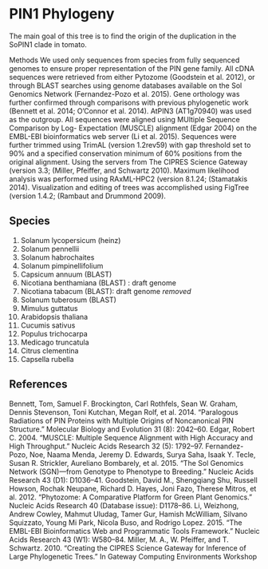 # PIN1 Phylogeny 

The main goal of this tree is to find the origin of the duplication in the  SoPIN1 clade in tomato. 

Methods
We used only sequences from species from fully sequenced genomes to ensure proper representation of the PIN gene family. All cDNA sequences were retrieved from either Pytozome (Goodstein et al. 2012), or through BLAST searches using genome databases available on the Sol Genomics Network (Fernandez-Pozo et al. 2015).  Gene orthology was further confirmed through comparisons with previous phylogenetic work (Bennett et al. 2014; O’Connor et al. 2014). AtPIN3 (AT1g70940) was used as the outgroup. All sequences were aligned using MUltiple Sequence Comparison by Log- Expectation (MUSCLE) alignment (Edgar 2004) on the EMBL-EBI bioinformatics web server (Li et al. 2015).  Sequences were further trimmed using TrimAL (version 1.2rev59) with gap threshold set to 90% and a specified conservation minimum of 60% positions from the original alignment. Using the servers from The CIPRES Science Gateway (version 3.3; (Miller, Pfeiffer, and Schwartz 2010). Maximum likelihood analysis was performed using RAxML-HPC2 (version 8.1.24; (Stamatakis 2014). Visualization and editing of trees was accomplished using FigTree (version 1.4.2; (Rambaut and Drummond 2009). 

## Species

1. Solanum lycopersicum (heinz)
2. Solanum pennellii
3. Solanum habrochaites
4. Solanum pimpinellifolium
5. Capsicum annuum (BLAST)
6. Nicotiana benthamiana (BLAST) : draft genome
7. Nicotiana tabacum (BLAST): draft genome *removed*
8. Solanum tuberosum (BLAST)
9. Mimulus guttatus
10. Arabidopsis thaliana 
11. Cucumis sativus 
12. Populus trichocarpa 
13. Medicago truncatula 
14. Citrus clementina
15. Capsella rubella 

## References

Bennett, Tom, Samuel F. Brockington, Carl Rothfels, Sean W. Graham, Dennis Stevenson, Toni Kutchan, Megan Rolf, et al. 2014. “Paralogous Radiations of PIN Proteins with Multiple Origins of Noncanonical PIN Structure.” Molecular Biology and Evolution 31 (8): 2042–60.
Edgar, Robert C. 2004. “MUSCLE: Multiple Sequence Alignment with High Accuracy and High Throughput.” Nucleic Acids Research 32 (5): 1792–97.
Fernandez-Pozo, Noe, Naama Menda, Jeremy D. Edwards, Surya Saha, Isaak Y. Tecle, Susan R. Strickler, Aureliano Bombarely, et al. 2015. “The Sol Genomics Network (SGN)—from Genotype to Phenotype to Breeding.” Nucleic Acids Research 43 (D1): D1036–41.
Goodstein, David M., Shengqiang Shu, Russell Howson, Rochak Neupane, Richard D. Hayes, Joni Fazo, Therese Mitros, et al. 2012. “Phytozome: A Comparative Platform for Green Plant Genomics.” Nucleic Acids Research 40 (Database issue): D1178–86.
Li, Weizhong, Andrew Cowley, Mahmut Uludag, Tamer Gur, Hamish McWilliam, Silvano Squizzato, Young Mi Park, Nicola Buso, and Rodrigo Lopez. 2015. “The EMBL-EBI Bioinformatics Web and Programmatic Tools Framework.” Nucleic Acids Research 43 (W1): W580–84.
Miller, M. A., W. Pfeiffer, and T. Schwartz. 2010. “Creating the CIPRES Science Gateway for Inference of Large Phylogenetic Trees.” In Gateway Computing Environments Workshop 